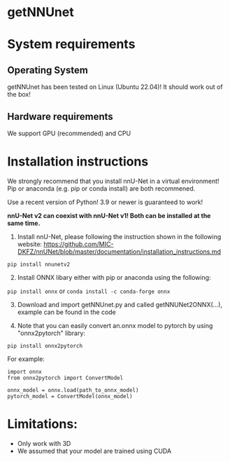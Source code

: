# getNNUnet

# System requirements

## Operating System
getNNUnet has been tested on Linux (Ubuntu 22.04)! It should work out of the box!

## Hardware requirements
We support GPU (recommended) and CPU

# Installation instructions
We strongly recommend that you install nnU-Net in a virtual environment! Pip or anaconda (e.g. pip or conda install) are both recommened.

Use a recent version of Python! 3.9 or newer is guaranteed to work!

**nnU-Net v2 can coexist with nnU-Net v1! Both can be installed at the same time.**

1) Install nnU-Net, please following the instruction shown in the following website: https://github.com/MIC-DKFZ/nnUNet/blob/master/documentation/installation_instructions.md

```pip install nnunetv2```

2) Install ONNX libary either with pip or anaconda using the following: 

```pip install onnx```
or 
```conda install -c conda-forge onnx```

3) Download and import getNNUnet.py and called getNNUNet2ONNX(...), example can be found in the code

4) Note that you can easily convert an.onnx model to pytorch by using "onnx2pytorch" library:

```pip install onnx2pytorch```

For example:
```
import onnx
from onnx2pytorch import ConvertModel

onnx_model = onnx.load(path_to_onnx_model)
pytorch_model = ConvertModel(onnx_model)
```

# Limitations:

* Only work with 3D 
* We assumed that your model are trained using CUDA
